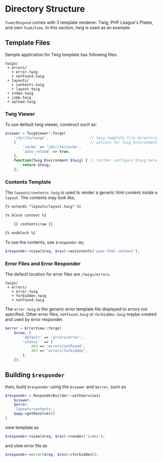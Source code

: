 Directory Structure
===================

`Tuum/Respond` comes with 3 template renderer: Twig, PHP League's Plates, and own `Tuum/View`. 
In this section, twig is used as an example. 

Template Files
--------------

Sample application for Twig template has following files. 

```
twigs/
 + errors/
   + error.twig
   + notFound.twig
 + layouts/
   + contents.twig
   + layout.twig
 + index.twig
 + jump.twig
 + upload.twig
```

### Twig Viewer

To use default twig viewer, construct such as:

```php
$viewer = TwigViewer::forge(
    '/dir/to/twigs',                   // twig template file directory.
    [                                  // options for Twig_Environment.  
        'cache' => '/dir/to/cache',
        'auto_reload' => true,
    ], 
    function(Twig_Environment $twig) { // further configure $twig here...
        return $twig;
    };
```

### Contents Template

The `layouts/contents.twig` is used to render a generic html content 
inside a `layout`. The contents may look like, 

```html
{% extends "layouts/layout.twig" %}

{% block content %}

    {{ contents|raw }}

{% endblock %}
```

To use the contents, use `$responder` as;

```php
$responder->view($req, $res)->asContents('your html content');
```

### Error Files and Error Responder

The default location for error files are `/twigs/errors`. 

```
twigs/
 + errors/
   + error.twig
   + forbidden.twig
   + notFound.twig
```


The `error.twig` is the generic error template file displayed to errors not specified. 
Other error files, `notFound.twig` or `forbidden.twig` maybe created and used by error responder. 

```php
$error = ErrorView::forge(
    $view, [
        'default' => 'errors/error',
        'status'  => [
            404 => 'errors/notFound',
            403 => 'errors/forbidden',
        ],
    ]);
```


Building `$responder`
----

then, build `$responder` using the `$viewer` and `$error`, such as

```php
$responder = ResponderBuilder::withServices(
    $viewer, 
    $error,
    'layouts/contents',
    $app->getResolver()
)
```

view template as 

```php
$responder->view($req, $res)->render('index');
```

and view error file as 

```php
$responder->error($req, $res)->forbidden();
```

